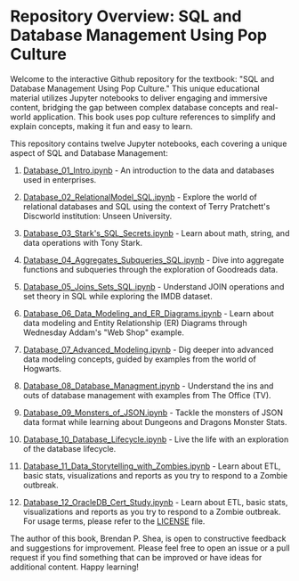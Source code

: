 Repository Overview: SQL and Database Management Using Pop Culture
==================================================================

Welcome to the interactive Github repository for the textbook: "SQL and Database Management Using Pop Culture." This unique educational material utilizes Jupyter notebooks to deliver engaging and immersive content, bridging the gap between complex database concepts and real-world application. This book uses pop culture references to simplify and explain concepts, making it fun and easy to learn.

This repository contains twelve Jupyter notebooks, each covering a unique aspect of SQL and Database Management:

1.  [Database_01_Intro.ipynb](https://github.com/brendanpshea/database_sql/blob/main/Database_01_Intro.ipynb) - An introduction to the data and databases used in enterprises.

2.  [Database_02_RelationalModel_SQL.ipynb](https://github.com/brendanpshea/database_sql/blob/main/Database_02_RelationalModel_SQL.ipynb) - Explore the world of relational databases and SQL using the context of Terry Pratchett's Discworld institution: Unseen University.

3.  [Database_03_Stark's_SQL_Secrets.ipynb](https://github.com/brendanpshea/database_sql/blob/main/Database_03_Stark's_SQL_Secrets.ipynb) - Learn about math, string, and data operations with Tony Stark.

4.  [Database_04_Aggregates_Subqueries_SQL.ipynb](https://github.com/brendanpshea/database_sql/blob/main/Database_04_Aggregates_Subqueries_SQL.ipynb) - Dive into aggregate functions and subqueries through the exploration of Goodreads data.

5.  [Database_05_Joins_Sets_SQL.ipynb](https://github.com/brendanpshea/database_sql/blob/main/Database_05_Joins_Sets_SQL.ipynb) - Understand JOIN operations and set theory in SQL while exploring the IMDB dataset.

6.  [Database_06_Data_Modeling_and_ER_Diagrams.ipynb](https://github.com/brendanpshea/database_sql/blob/main/Database_06_Data_Modeling_and_ER_Diagrams.ipynb) - Learn about data modeling and Entity Relationship (ER) Diagrams through Wednesday Addam's "Web Shop" example.

7.  [Database_07_Advanced_Modeling.ipynb](https://github.com/brendanpshea/database_sql/blob/main/Database_07_Advanced_Modeling.ipynb) - Dig deeper into advanced data modeling concepts, guided by examples from the world of Hogwarts.

8.  [Database_08_Database_Managment.ipynb](https://github.com/brendanpshea/database_sql/blob/main/Database_08_Database_Managment.ipynb) - Understand the ins and outs of database management with examples from The Office (TV).

9.  [Database_09_Monsters_of_JSON.ipynb](https://github.com/brendanpshea/database_sql/blob/main/Database_09_Monsters_of_JSON.ipynb) - Tackle the monsters of JSON data format while learning about Dungeons and Dragons Monster Stats.

10. [Database_10_Database_Lifecycle.ipynb](https://github.com/brendanpshea/database_sql/blob/main/Database_10_Database_Lifecycle.ipynb) - Live the life with an exploration of the database lifecycle.

11.  [Database_11_Data_Storytelling_with_Zombies.ipynb](https://github.com/brendanpshea/database_sql/blob/main/Database_11_Data_Storytelling_with_Zombies.ipynb) - Learn about ETL, basic stats, visualizations and reports as you try to respond to a Zombie outbreak.

12. [Database_12_OracleDB_Cert_Study.ipynb](https://github.com/brendanpshea/database_sql/blob/main/Database_11_Data_Storytelling_with_Zombies.ipynb) - Learn about ETL, basic stats, visualizations and reports as you try to respond to a Zombie outbreak.
For usage terms, please refer to the [LICENSE](https://github.com/brendanpshea/database_sql/blob/main/LICENSE) file.

The author of this book, Brendan P. Shea, is open to constructive feedback and suggestions for improvement. Please feel free to open an issue or a pull request if you find something that can be improved or have ideas for additional content. Happy learning!
